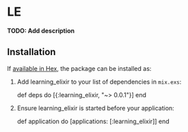 # LE

**TODO: Add description**

## Installation

If [available in Hex](https://hex.pm/docs/publish), the package can be installed as:

  1. Add learning_elixir to your list of dependencies in `mix.exs`:

        def deps do
          [{:learning_elixir, "~> 0.0.1"}]
        end

  2. Ensure learning_elixir is started before your application:

        def application do
          [applications: [:learning_elixir]]
        end

